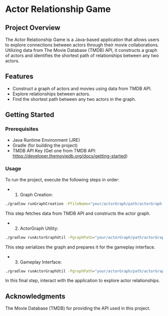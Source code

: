 # Actor Relationship Game

## Project Overview
The Actor Relationship Game is a Java-based application that allows users to explore connections between actors through their movie collaborations. Utilizing data from The Movie Database (TMDB) API, it constructs a graph of actors and identifies the shortest path of relationships between any two actors.

## Features
- Construct a graph of actors and movies using data from TMDB API.
- Explore relationships between actors.
- Find the shortest path between any two actors in the graph.

## Getting Started
### Prerequisites
- Java Runtime Environment (JRE)
- Gradle (for building the project)
- TMDB API Key (Get one from TMDB API: https://developer.themoviedb.org/docs/getting-started)
### Usage
To run the project, execute the following steps in order:
- 1. Graph Creation:

```bash
./gradlew runGraphCreation -PfileName="your/actorGraph/path/actorGraph.ser"
```
This step fetches data from TMDB API and constructs the actor graph.


- 2. ActorGraph Utility:
```bash
./gradlew runActorGraphUtil -PgraphPath="your/actorGraph/path/actorGraph.ser" -PfilePath="your/actors_list/path/actors_list.txt"
```
This step serializes the graph and prepares it for the gameplay interface.

- 3. Gameplay Interface:
```bash
./gradlew runActorGraphUtil -PgraphPath="your/actorGraph/path/actorGraph.ser" -PactorPath="your/actors_list/path/actors_list.txt" -PfilePath="your/results/path/actor_connection_results_test.txt"
```
In this final step, interact with the application to explore actor relationships.

## Acknowledgments
The Movie Database (TMDB) for providing the API used in this project.